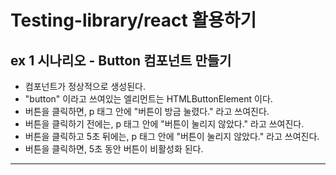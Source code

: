 # Testing-library/react 활용하기

## ex 1 시나리오 - Button 컴포넌트 만들기

- 컴포넌트가 정상적으로 생성된다.
- "button" 이라고 쓰여있는 엘리먼트는 HTMLButtonElement 이다.
- 버튼을 클릭하면, p 태그 안에 "버튼이 방금 눌렸다." 라고 쓰여진다.
- 버튼을 클릭하기 전에는, p 태그 안에 "버튼이 눌리지 않았다." 라고 쓰여진다.
- 버튼을 클릭하고 5초 뒤에는, p 태그 안에 "버튼이 눌리지 않았다." 라고 쓰여진다.
- 버튼을 클릭하면, 5초 동안 버튼이 비활성화 된다.

---
